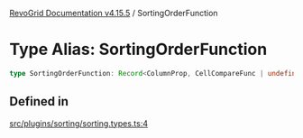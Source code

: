 [RevoGrid Documentation v4.15.5](README.md) / SortingOrderFunction

# Type Alias: SortingOrderFunction

```ts
type SortingOrderFunction: Record<ColumnProp, CellCompareFunc | undefined>;
```

## Defined in

[src/plugins/sorting/sorting.types.ts:4](https://github.com/revolist/revogrid/blob/e4de5901d3a858ae9e9a420f27ffcd2a33073a79/src/plugins/sorting/sorting.types.ts#L4)
